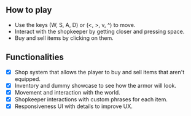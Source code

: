 ## How to play ##
- Use the keys (W, S, A, D) or (<, >, v, ^) to move.
- Interact with the shopkeeper by getting closer and pressing space.
- Buy and sell items by clicking on them.

## Functionalities ##
- [x] Shop system that allows the player to buy and sell items that aren't equipped.
- [x] Inventory and dummy showcase to see how the armor will look.
- [x] Movement and interaction with the world.
- [x] Shopkeeper interactions with custom phrases for each item.
- [x] Responsiveness UI with details to improve UX.
